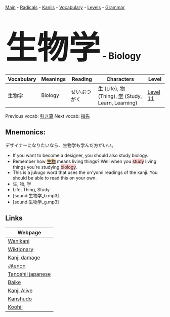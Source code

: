 <style> bigfont {font-size: 100px}</style>
[Main](../README.md) -
[Radicals](../radicals.md) -
[Kanjis](../kanjis.md) -
[Vocabulary](../vocabulary.md) -
[Levels](../levels.md) -
[Grammar](../grammar.md)
# <bigfont> 生物学</bigfont> - Biology 

| Vocabulary | Meanings | Reading | Characters | Level |
| --- | --- | --- | --- | --- |
| 生物学 | Biology | せいぶつがく |  [生](../kanjis/生.md) (Life), [物](../kanjis/物.md) (Thing), [学](../kanjis/学.md) (Study, Learn, Learning) | [Level 11](../levels/wk_level11.md) |

Previous vocab: [引き算](引き算.md) Next vocab: [指先](指先.md) 

## Mnemonics:
デザイナーになりたいなら、生物学も学んだ方がいい。
* If you want to become a designer, you should also study biology.
* Remember how <span style="background-color:#fed8b1"> [生物](https://jisho.org/search/生物)</span> means living things? Well when you <span style="background-color:#ffcccb"> study</span> living things you're studying <span style="background-color:#ffcccb"> biology</span>. 
* This is a jukugo word that uses the on'yomi readings of the kanji. You should be able to read this on your own.
* 生, 物, 学
* Life, Thing, Study
* [sound:生物学_b.mp3]
* [sound:生物学_g.mp3]


## Links 

| Webpage |
| --- |
| [Wanikani          ](https://www.wanikani.com/kanji/生物学) |
| [Wiktionary        ](https://en.wiktionary.org/wiki/生物学) |
| [Kanji damage      ](http://www.kanjidamage.com/kanji/search?utf8=✓&q=生物学) |
| [Jitenon           ](https://jitenon.com/kanji/生物学) |
| [Tanoshii japanese ](https://www.tanoshiijapanese.com/dictionary/kanji.cfm?k=生物学) |
| [Baike             ](https://baike.baidu.com/item/生物学) |
| [Kanji Alive       ](https://app.kanjialive.com/生物学) |
| [Kanshudo          ](https://www.kanshudo.com/searchmn?q=生物学) |
| [Koohii            ](https://kanji.koohii.com/study/kanji/生物学) |
